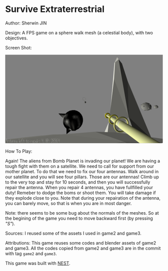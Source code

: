 # Survive Extraterrestrial

Author: Sherwin JIN

Design: A FPS game on a sphere walk mesh (a celestial body), with two objectives.

Screen Shot:

![Screen Shot](screenshot.png)

How To Play:

Again! The aliens from Bomb Planet is invading our planet! We are having a tough fight with them on a satellite. We need to call for support from our mother planet. To do that we need to fix our four antennas. Walk around in our satellite and you will see four pillars. Those are our antennas! Climb up to the very top and stay for 10 seconds, and then you will successfully repair the antenna. When you repair 4 antennas, you have fullfilled your duty! Remeber to dodge the boms or shoot them. You will take damage if they explode close to you. Note that during your repairation of the antenna, you can barely move, so that is when you are in most danger.

Note: there seems to be some bug about the normals of the meshes. So at the begining of the game you need to move backward first (by pressing *"S"*).

Sources: I reused some of the assets I used in game2 and game3.

Attributions:
This game reuses some codes and blender assets of game2 and game3. All the codes copied from game2 and game3 are in the commit with tag `game2` and `game3`.


This game was built with [NEST](NEST.md).

